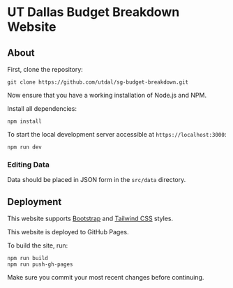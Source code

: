 # UT Dallas Budget Breakdown Website

## About

First, clone the repository:

```shell
git clone https://github.com/utdal/sg-budget-breakdown.git
```

Now ensure that you have a working installation of Node.js and NPM.

Install all dependencies:

```shell
npm install
```

To start the local development server accessible at `https://localhost:3000`:

```shell
npm run dev
```

### Editing Data

Data should be placed in JSON form in the `src/data` directory.

## Deployment

This website supports [Bootstrap](https://getbootstrap.com/) and [Tailwind CSS](https://tailwindcss.com)
styles.

This website is deployed to GitHub Pages.

To build the site, run:

```shell
npm run build
npm run push-gh-pages
```

Make sure you commit your most recent changes before continuing.
